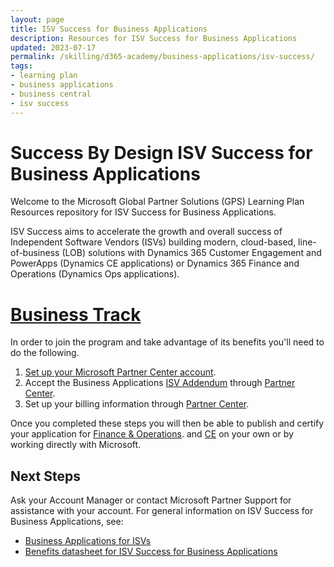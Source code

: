 ```yaml
---
layout: page
title: ISV Success for Business Applications
description: Resources for ISV Success for Business Applications
updated: 2023-07-17
permalink: /skilling/d365-academy/business-applications/isv-success/
tags: 
- learning plan
- business applications
- business central
- isv success
---
```


# Success By Design ISV Success for Business Applications

Welcome to the Microsoft Global Partner Solutions (GPS) Learning Plan Resources repository for ISV Success for Business Applications. 

ISV Success aims to accelerate the growth and overall success of Independent Software Vendors (ISVs) building modern, cloud-based, line-of-business (LOB) solutions with Dynamics 365 Customer Engagement and PowerApps (Dynamics CE applications) or Dynamics 365 Finance and Operations (Dynamics Ops applications).

# [Business Track](https://docs.microsoft.com/en-us/azure/marketplace/business-applications-isv-program#set-up-your-microsoft-partner-center-account)

In order to join the program and take advantage of its benefits you'll need to do the following.

1. [Set up your Microsoft Partner Center account](https://docs.microsoft.com/en-us/azure/marketplace/partner-center-portal/create-account).
1. Accept the Business Applications [ISV Addendum](https://aka.ms/bizappsisvaddendum) through [Partner Center](https://partner.microsoft.com/dashboard).
1. Set up your billing information through [Partner Center](https://partner.microsoft.com/dashboard).

Once you completed these steps you will then be able to publish and certify your application for [Finance & Operations](https://docs.microsoft.com/en-us/dynamics365/fin-ops-core/dev-itpro/lcs-solutions/lcs-solutions-app-source).
and [CE](https://docs.microsoft.com/en-us/powerapps/developer/data-platform/publish-app-appsource) on your own or by working directly with Microsoft.

## Next Steps

Ask your Account Manager or contact Microsoft Partner Support for assistance with your account. For general information on ISV Success for Business Applications, see:

- [Business Applications for ISVs](https://partner.microsoft.com/solutions/business-applications/isv-overview)
- [Benefits datasheet for ISV Success for Business Applications](http://aka.ms/bizappsisvbenefits)